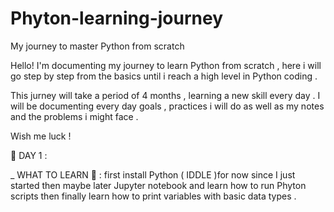# Phyton-learning-journey
My journey to master Python from scratch 

Hello! I'm documenting my journey to learn Python from scratch , here i will go step by step from the basics until i reach a high level in Python coding .

This jurney will take a period of 4 months , learning a new skill every day .
I will be documenting every day goals , practices i will do as well as my notes and the problems i might face .

Wish me luck ! 

🐍 DAY 1 : 

_ WHAT TO LEARN 🧠 : first install Python ( IDDLE )for now since I just started then maybe later Jupyter notebook and learn how to run Phyton scripts then finally learn how to print variables with basic data types .
